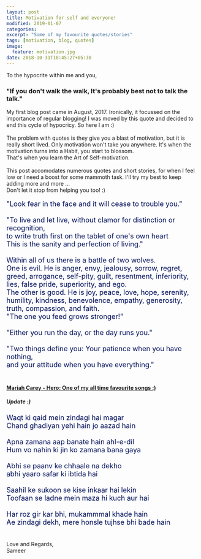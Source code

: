 ```yaml
---
layout: post
title: Motivation for self and everyone!
modified: 2019-01-07
categories: 
excerpt: "Some of my favourite quotes/stories"
tags: [motivation, blog, quotes]
image:
  feature: motivation.jpg
date: 2018-10-31T18:45:27+05:30
---
```


To the hypocrite within me and you,
### "If you don't walk the walk, It's probably best not to talk the talk."
My first blog post came in August, 2017. Ironically, it focussed on the importance of regular blogging! I was moved by this quote and decided to end this cycle of hypocricy. So here I am :)<br><br>
The problem with quotes is they give you a blast of motivation, but it is really short lived. Only motivation won't take you anywhere. It's when the motivation turns into a Habit, you start to blossom.<br>
That's when you learn the Art of Self-motivation.<br><br>
This post accomodates numerous quotes and short stories, for when I feel low or I need a boost for some mammoth task. I'll try my best to keep adding more and more ...<br>
Don't let it stop from helping you too! :)<br><br>
<font size="4" color="#000F5A">
"Look fear in the face and it will cease to trouble you."
<br><br></font>
<font size="4" color="#000F5A">
"To live and let live, without clamor for distinction or recognition,<br>
to write truth first on the tablet of one's own heart<br>
This is the sanity and perfection of living."
<br><br></font>
<font size="4" color="#000F5A">
Within all of us there is a battle of two wolves.<br>
One is evil. He is anger, envy, jealousy, sorrow, regret, greed, arrogance, self-pity, guilt, resentment, inferiority, lies, false pride, superiority, and ego.<br>
The other is good. He is joy, peace, love, hope, serenity, humility, kindness, benevolence, empathy, generosity, truth, compassion, and faith.<br>
"The one you feed grows stronger!"
<br><br></font>
<font size="4" color="#000F5A">
"Either you run the day, or the day runs you."
<br><br></font>
<font size="4" color="#000F5A">
"Two things define you: Your patience when you have nothing,<br>
and your attitude when you have everything."
<br><br></font>

#### [Mariah Carey - Hero: One of my all time favourite songs :)](https://www.youtube.com/watch?v=0IA3ZvCkRkQ)

##### Update :)

<font size="4" color="#000F5A">
Waqt ki qaid mein zindagi hai magar<br>
Chand ghadiyan yehi hain jo aazad hain
<br><br></font>
<font size="4" color="#000F5A">
Apna zamana aap banate hain ahl-e-dil<br>
Hum vo nahin ki jin ko zamana bana gaya
<br><br></font>
<font size="4" color="#000F5A">
Abhi se paanv ke chhaale na dekho<br>
abhi yaaro safar ki ibtida hai
<br><br></font>
<font size="4" color="#000F5A">
Saahil ke sukoon se kise inkaar hai lekin<br>
Toofaan se ladne mein maza hi kuch aur hai
<br><br></font>
<font size="4" color="#000F5A">
Har roz gir kar bhi, mukammmal khade hain<br>
Ae zindagi dekh, mere honsle tujhse bhi bade hain
<br><br></font>
<br>
Love and Regards,<br>
Sameer